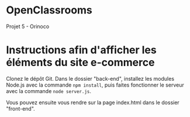 # OpenClassrooms

Projet 5 - Orinoco

# Instructions afin d'afficher les éléments du site e-commerce

Clonez le dépôt Git.
Dans le dossier "back-end", installez les modules Node.js avec la commande `npm install`, puis faites fonctionner le serveur avec la commande `node server.js`. 

Vous pouvez ensuite vous rendre sur la page index.html dans le dossier "front-end".